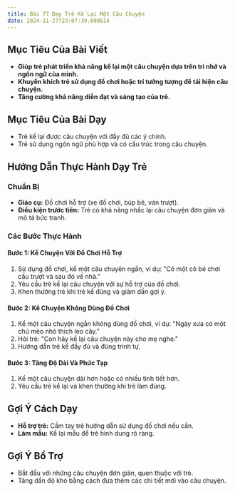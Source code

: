 ```yaml
---
title: Bài 77 Dạy Trẻ Kể Lại Một Câu Chuyện
date: 2024-11-27T23:07:39.698614
---
```


## Mục Tiêu Của Bài Viết
- **Giúp trẻ phát triển khả năng kể lại một câu chuyện dựa trên trí nhớ và ngôn ngữ của mình.**
- **Khuyến khích trẻ sử dụng đồ chơi hoặc trí tưởng tượng để tái hiện câu chuyện.**
- **Tăng cường khả năng diễn đạt và sáng tạo của trẻ.**

## Mục Tiêu Của Bài Dạy
- Trẻ kể lại được câu chuyện với đầy đủ các ý chính.
- Trẻ sử dụng ngôn ngữ phù hợp và có cấu trúc trong câu chuyện.

## Hướng Dẫn Thực Hành Dạy Trẻ

### Chuẩn Bị
- **Giáo cụ:** Đồ chơi hỗ trợ (xe đồ chơi, búp bê, ván trượt).
- **Điều kiện trước tiên:** Trẻ có khả năng nhắc lại câu chuyện đơn giản và mô tả bức tranh.

### Các Bước Thực Hành
#### Bước 1: Kể Chuyện Với Đồ Chơi Hỗ Trợ
1. Sử dụng đồ chơi, kể một câu chuyện ngắn, ví dụ: "Có một cô bé chơi cầu trượt và sau đó về nhà."
2. Yêu cầu trẻ kể lại câu chuyện với sự hỗ trợ của đồ chơi.
3. Khen thưởng trẻ khi trẻ kể đúng và giảm dần gợi ý.

#### Bước 2: Kể Chuyện Không Dùng Đồ Chơi
1. Kể một câu chuyện ngắn không dùng đồ chơi, ví dụ: "Ngày xưa có một chú mèo nhỏ thích leo cây."
2. Hỏi trẻ: "Con hãy kể lại câu chuyện này cho mẹ nghe."
3. Hướng dẫn trẻ kể đầy đủ và đúng trình tự.

#### Bước 3: Tăng Độ Dài Và Phức Tạp
1. Kể một câu chuyện dài hơn hoặc có nhiều tình tiết hơn.
2. Yêu cầu trẻ kể lại và khen thưởng khi trẻ làm đúng.

## Gợi Ý Cách Dạy
- **Hỗ trợ trẻ:** Cầm tay trẻ hướng dẫn sử dụng đồ chơi nếu cần.
- **Làm mẫu:** Kể lại mẫu để trẻ hình dung rõ ràng.

## Gợi Ý Bổ Trợ
- Bắt đầu với những câu chuyện đơn giản, quen thuộc với trẻ.
- Tăng dần độ khó bằng cách đưa thêm các chi tiết mới vào câu chuyện.
